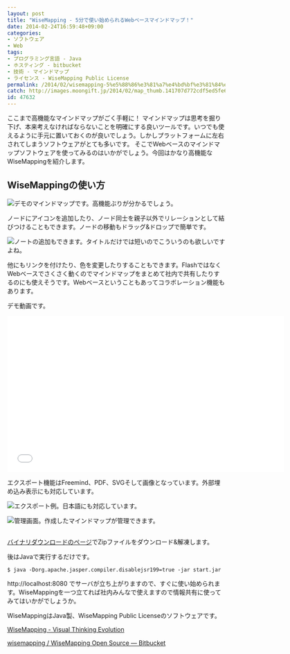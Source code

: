 ```yaml
---
layout: post
title: "WiseMapping - 5分で使い始められるWebベースマインドマップ！"
date: 2014-02-24T16:59:48+09:00
categories:
- ソフトウェア
- Web
tags: 
- プログラミング言語 - Java
- ホスティング - bitbucket
- 技術 - マインドマップ
- ライセンス - WiseMapping Public License
permalink: /2014/02/wisemapping-5%e5%88%86%e3%81%a7%e4%bd%bf%e3%81%84%e5%a7%8b%e3%82%81%e3%82%89%e3%82%8c%e3%82%8bweb%e3%83%99%e3%83%bc%e3%82%b9%e3%83%9e%e3%82%a4%e3%83%b3%e3%83%89%e3%83%9e%e3%83%83%e3%83%97%ef%bc%81/
catch: http://images.moongift.jp/2014/02/map_thumb.141707d772cdf5ed5fe6c48dabdb653b.png
id: 47632
---
```

ここまで高機能なマインドマップがごく手軽に！
マインドマップは思考を掘り下げ、本来考えなければならないことを明確にする良いツールです。いつでも使えるように手元に置いておくのが良いでしょう。しかしプラットフォームに左右されてしまうソフトウェアがとても多いです。
そこでWebベースのマインドマップソフトウェアを使ってみるのはいかがでしょう。今回はかなり高機能なWiseMappingを紹介します。

## WiseMappingの使い方

![デモのマインドマップです。高機能ぶりが分かるでしょう。](http://images.moongift.jp/2014/02/Screenshot%202014-02-24%2012.03.22_thumb.70d6196de52e1749ca3b0b31bfa9e661.png "http://images.moongift.jp/2014/02/Screenshot%202014-02-24%2012.03.22.70d6196de52e1749ca3b0b31bfa9e661.png")

ノードにアイコンを追加したり、ノード同士を親子以外でリレーションとして結びつけることもできます。ノードの移動もドラッグ&ドロップで簡単です。

![ノートの追加もできます。タイトルだけでは短いのでこういうのも欲しいですよね。](http://images.moongift.jp/2014/02/Screenshot%202014-02-24%2012.05.40_thumb.a3eb49c2d1f18aaef73126767f194fb7.png "http://images.moongift.jp/2014/02/Screenshot%202014-02-24%2012.05.40.a3eb49c2d1f18aaef73126767f194fb7.png")

他にもリンクを付けたり、色を変更したりすることもできます。FlashではなくWebベースでさくさく動くのでマインドマップをまとめて社内で共有したりするのにも使えそうです。Webベースということもあってコラボレーション機能もあります。

デモ動画です。

<iframe width="640" height="360" src="//www.youtube.com/embed/rKxZwNKs9cE" frameborder="0" allowfullscreen></iframe>

エクスポート機能はFreemind、PDF、SVGそして画像となっています。外部埋め込み表示にも対応しています。

![エクスポート例。日本語にも対応しています。](http://images.moongift.jp/2014/02/map_thumb.141707d772cdf5ed5fe6c48dabdb653b.png "http://images.moongift.jp/2014/02/map.141707d772cdf5ed5fe6c48dabdb653b.png")

![管理画面。作成したマインドマップが管理できます。](http://images.moongift.jp/2014/02/Screenshot%202014-02-24%2016.47.25_thumb.6510caa64409c8dbdb7890acbbfdf645.png "http://images.moongift.jp/2014/02/Screenshot%202014-02-24%2016.47.25.6510caa64409c8dbdb7890acbbfdf645.png")

##

[バイナリダウンロードのページ](https://wisemapping.atlassian.net/wiki/display/WS/Binary+Download)でZipファイルをダウンロード&解凍します。

後はJavaで実行するだけです。

```
$ java -Dorg.apache.jasper.compiler.disablejsr199=true -jar start.jar
```

http://localhost:8080 でサーバが立ち上がりますので、すぐに使い始められます。WiseMappingを一つ立てれば社内みんなで使えますので情報共有に使ってみてはいかがでしょうか。

WiseMappingはJava製、WiseMapping Public Licenseのソフトウェアです。

[WiseMapping - Visual Thinking Evolution](http://wisemapping.com/)

[wisemapping / WiseMapping Open Source — Bitbucket](https://bitbucket.org/wisemapping/wisemapping-open-source)